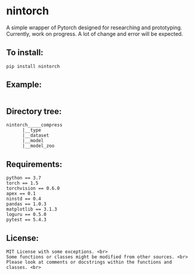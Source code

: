# nintorch
A simple wrapper of Pytorch designed for researching and prototyping. <br>
Currently, work on progress. A lot of change and error will be expected. <br>

## To install:
```
pip install nintorch
```

## Example:
```
```

## Directory tree:
```
nintorch_____compress
	  |__type
	  |__dataset
	  |__model
	  |__model_zoo
```

## Requirements:
```
python == 3.7
torch == 1.5
torchvision == 0.6.0
apex == 0.1
ninstd == 0.4
pandas == 1.0.3
matplotlib == 3.1.3
loguru == 0.5.0
pytest == 5.4.3

```

## License:
```
MIT License with some exceptions. <br>
Some functions or classes might be modified from other sources. <br>
Please look at comments or docstrings within the functions and classes. <br>
```
